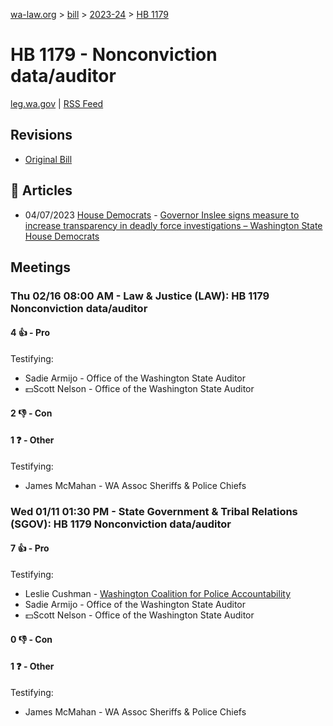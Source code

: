 [wa-law.org](/) > [bill](/bill/) > [2023-24](/bill/2023-24/) > [HB 1179](/bill/2023-24/hb/1179/)

# HB 1179 - Nonconviction data/auditor
[leg.wa.gov](https://app.leg.wa.gov/billsummary?BillNumber=1179&Year=2023&Initiative=false) | [RSS Feed](./rss.xml)

## Revisions
* [Original Bill](1/)

## 📰 Articles
* 04/07/2023 [House Democrats](/org/house_democrats/) - [Governor Inslee signs measure to increase transparency in deadly force investigations – Washington State House Democrats](https://housedemocrats.wa.gov/blog/2023/04/07/governor-inslee-signs-measure-to-increase-transparency-in-deadly-force-investigations/#:~:text=House%20Bill%201179)

## Meetings
### Thu 02/16 08:00 AM - Law & Justice (LAW): HB 1179 Nonconviction data/auditor
#### 4 👍 - Pro
Testifying:
* Sadie Armijo - Office of the Washington State Auditor
* 💵Scott Nelson - Office of the Washington State Auditor

#### 2 👎 - Con

#### 1 ❓ - Other
Testifying:
* James McMahan - WA Assoc Sheriffs & Police Chiefs

### Wed 01/11 01:30 PM - State Government & Tribal Relations (SGOV): HB 1179 Nonconviction data/auditor
#### 7 👍 - Pro
Testifying:
* Leslie Cushman - [Washington Coalition for Police Accountability](/org/washington_coalition_for_police_accountability/)
* Sadie Armijo - Office of the Washington State Auditor
* 💵Scott Nelson - Office of the Washington State Auditor

#### 0 👎 - Con

#### 1 ❓ - Other
Testifying:
* James McMahan - WA Assoc Sheriffs & Police Chiefs
